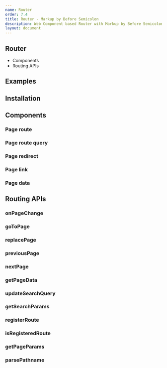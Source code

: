 ```yaml
---
name: Router
order: 7.4
title: Router - Markup by Before Semicolon
description: Web Component based Router with Markup by Before Semicolon
layout: document
---
```


## Router

-   Components
-   Routing APIs

## Examples

## Installation

## Components

### Page route

### Page route query

### Page redirect

### Page link

### Page data

## Routing APIs

### onPageChange

### goToPage

### replacePage

### previousPage

### nextPage

### getPageData

### updateSearchQuery

### getSearchParams

### registerRoute

### isRegisteredRoute

### getPageParams

### parsePathname
